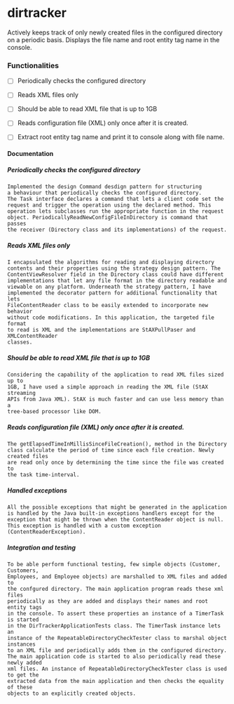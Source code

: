 # dirtracker
Actively keeps track of only newly created files in the configured directory on a periodic basis. Displays the file name and root entity tag name in the console.

### Functionalities
  - [ ] Periodically checks the configured directory
  - [ ] Reads XML files only
  - [ ] Should be able to read XML file that is up to 1GB
  - [ ] Reads configuration file (XML) only once after it is created.
  - [ ] Extract root entity tag name and print it to console along with file name.
  
  
#### Documentation
##### Periodically checks the configured directory
	Implemented the design Command desdign pattern for structuring 
	a behaviour that periodically checks the configured directory.
	The Task interface declares a command that lets a client code set the 
	request and trigger the operation using the declared method. This 
	operation lets subclasses run the appropriate function in the request
	object. PeriodicallyReadNewConfigFileInDirectory is command that passes
	the receiver (Directory class and its implementations) of the request.

##### Reads XML files only
	I encapsulated the algorithms for reading and displaying directory
	contents and their properties using the strategy design pattern. The 
	ContentViewResolver field in the Directory class could have different
	implementations that let any file format in the directory readable and 
	viewable on any platform. Underneath the strategy pattern, I have 
	implemented the decorator pattern for additional functionality that lets
	FileContentReader class to be easily extended to incorporate new behavior 
	without code modifications. In this application, the targeted file format
	to read is XML and the implementations are StAXPullPaser and XMLContentReader
	classes.
	
##### Should be able to read XML file that is up to 1GB
	Considering the capability of the application to read XML files sized up to
	1GB, I have used a simple approach in reading the XML file (StAX streaming 
	APIs from Java XML). StAX is much faster and can use less memory than a 
	tree-based processor like DOM.
	
##### Reads configuration file (XML) only once after it is created.
	The getElapsedTimeInMillisSinceFileCreation(), method in the Directory 
	class calculate the period of time since each file creation. Newly created files
	are read only once by determining the time since the file was created to
	the task time-interval.

##### Handled exceptions
	All the possible exceptions that might be generated in the application
	is handled by the Java built-in exceptions handlers except for the 
	exception that might be thrown when the ContentReader object is null. 
	This exception is handled with a custom exception (ContentReaderException).
	
##### Integration and testing
	To be able perform functional testing, few simple objects (Customer, Customers,
	Employees, and Employee objects) are marshalled to XML files and added to
	the confgured directory. The main application program reads these xml files
	periodically as they are added and displays their names and root entity tags 
	in the console. To assert these properties an instance of a TimerTask is started
	in the DirTrackerApplicationTests class. The TimerTask instance lets an
	instance of the RepeatableDirectoryCheckTester class to marshal object instances
	to an XML file and periodically adds them in the configured directory.
	The main application code is started to also periodically read these newly added
	xml files. An instance of RepeatableDirectoryCheckTester class is used to get the
	extracted data from the main application and then checks the equality of these 
	objects to an explicitly created objects.

